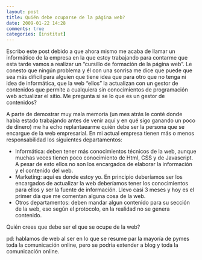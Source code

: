 ```yaml
---
layout: post
title: Quién debe ocuparse de la página web?
date: 2009-01-22 14:28
comments: true
categories: [institut]
---
```

Escribo este post debido a que ahora mismo me acaba de llamar un informático de la empresa en la que estoy trabajando para contarme que esta tarde vamos a realizar un “cursillo de formación de la página web”. Le conesto que ningún problema y él con una sonrisa me dice que puede que sea más difícil para alguien que tiene idea que para otro que no tenga ni idea de informática, que la web “ellos” la actualizan con un gestor de contenidos que permite a cualquiera sin conocimientos de programación web actualizar el sitio. Me pregunta si se lo que es un gestor de contenidos?

A parte de demostrar muy mala memoria (un mes atrás le conté donde había estado trabajando antes de venir aquí y en qué sigo ganando un poco de dinero) me ha echo replantaearme quién debe ser la persona que se encargue de la web empresarial. En mi actual empresa tienen más o menos responsabilidad los siguientes departamentos:

- Informática: deben tener más conocimientos técnicos de la web, aunque muchas veces tienen poco conocimiento de Html, CSS y de Javascript. A pesar de esto ellos no son los encargados de elaborar la información y el contenido del web.
- Marketing: aquí es donde estoy yo. En principio deberíamos ser los encargados de actualizar la web deberíamos tener los conocimientos para ellos y ser la fuente de información. Llevo casi 3 meses y hoy es el primer día que me comentan alguna cosa de la web.
- Otros departamentos: deben mandar algun contenido para su sección de la web, eso según el protocolo, en la realidad no se genera contenido.

Quién crees que debe ser el que se ocupe de la web?

pd: hablamos de web al ser en lo que se resume par la mayoría de pymes toda la comunicación online, pero se podría extender a blog y toda la comunicación online.

